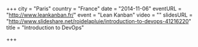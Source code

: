 +++
city = "Paris"
country = "France"
date = "2014-11-06"
eventURL = "http://www.leankanban.fr/"
event = "Lean Kanban"
video = ""
slidesURL = "http://www.slideshare.net/roidelapluie/introduction-to-devops-41216220"
title = "Introduction to DevOps"

+++

